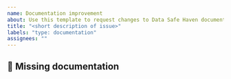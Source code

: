 ```yaml
---
name: Documentation improvement
about: Use this template to request changes to Data Safe Haven documentation
title: "<short description of issue>"
labels: "type: documentation"
assignees: ""
---
```


<!--
Before reporting a problem:
- Make sure you are able to reproduce it on the [latest version](https://github.com/alan-turing-institute/data-safe-haven/releases)
- Search the existing issues.
- Refer to [our documentation](https://alan-turing-institute.github.io/data-safe-haven/).

In order to help categorise your issue, please take the time to label it with at least one label from **each of** the following categories

- type (bug; enhancement; documentation; question)
- affected (developers; users)
- severity (minor; medium; embarrassing; broken / unusable)

Additionally, if you think this would be a good issue for newcomers to tackle then please add the `good first issue` label.

:tada: Thank you!
-->

## :memo: Missing documentation

<!--
What needs to be documented and how best to do it
-->
